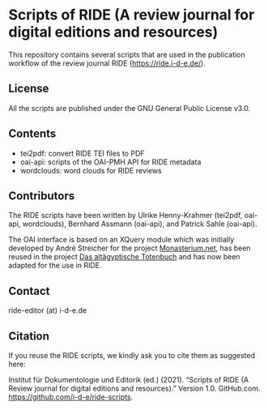 # Scripts of RIDE (A review journal for digital editions and resources)

This repository contains several scripts that are used in the publication workflow of the review journal RIDE (https://ride.i-d-e.de/).

## License
All the scripts are published under the GNU General Public License v3.0.

## Contents
* tei2pdf: convert RIDE TEI files to PDF
* oai-api: scripts of the OAI-PMH API for RIDE metadata
* wordclouds: word clouds for RIDE reviews

## Contributors
The RIDE scripts have been written by Ulrike Henny-Krahmer (tei2pdf, oai-api, wordclouds), Bernhard Assmann (oai-api), and Patrick Sahle (oai-api).

The OAI interface is based on an XQuery module which was initially developed by André Streicher for the project [Monasterium.net](https://github.com/icaruseu/mom-ca/blob/59703228e9de2b222be9439fc61cdd530a8c78bd/my/XRX/src/core/app/oaiinterface/oaiinterface.xqm), has been reused in the project [Das altägyptische Totenbuch](http://totenbuch.awk.nrw.de/projekt/dokumentation#OAIPMH) and has now been adapted for the use in RIDE.

## Contact
ride-editor (at) i-d-e.de

## Citation

If you reuse the RIDE scripts, we kindly ask you to cite them as suggested here:

Institut für Dokumentologie und Editorik (ed.) (2021). “Scripts of RIDE (A Review journal for digital editions and resources).” Version 1.0. GitHub.com. https://github.com/i-d-e/ride-scripts.
